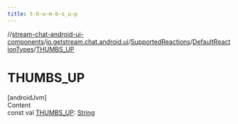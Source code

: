 ```yaml
---
title: t-h-u-m-b-s_u-p
---
```

//[stream-chat-android-ui-components](../../../../index.md)/[io.getstream.chat.android.ui](../../index.md)/[SupportedReactions](../index.md)/[DefaultReactionTypes](index.md)/[THUMBS_UP](THUMBS_UP.md)



# THUMBS_UP  
[androidJvm]  
Content  
const val [THUMBS_UP](THUMBS_UP.md): [String](https://kotlinlang.org/api/latest/jvm/stdlib/kotlin/-string/index.html)  



